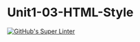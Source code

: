 # Unit1-03-HTML-Style 
[![GitHub's Super Linter](https://github.com/ICS20-Programming-davidu/Unit1-03-HTML-Style/workflows/GitHub's%20Super%20Linter/badge.svg)](https://github.com/ICS20-Programming-davidu/Unit1-03-HTML-Style/actions)
